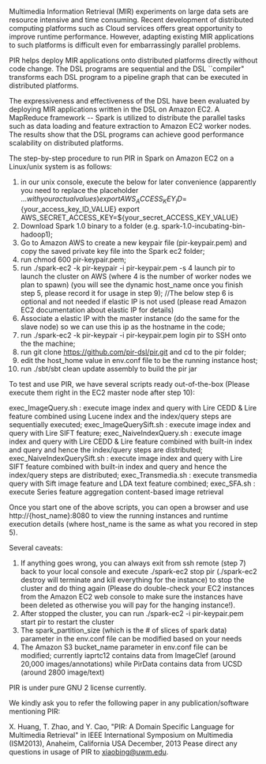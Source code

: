 Multimedia Information Retrieval (MIR) experiments on large data sets are resource intensive and time consuming. Recent development of distributed computing platforms such as Cloud services offers great opportunity to improve runtime performance. However, adapting existing MIR applications to such platforms is difficult even for embarrassingly parallel problems.

PIR helps deploy MIR applications onto distributed platforms directly without code change. The DSL programs are sequential and the DSL ``compiler" transforms each DSL program to a pipeline graph that can be executed in distributed platforms.

The expressiveness and effectiveness of the DSL have been evaluated by deploying MIR applications written in the DSL on Amazon EC2. A MapReduce framework -- Spark is utilized to distribute the parallel tasks such as data loading and feature extraction to Amazon EC2 worker nodes. The results show that the DSL programs can achieve good performance scalability on distributed platforms.

The step-by-step procedure to run PIR in Spark on Amazon EC2 on a Linux/unix system is as follows:

1. in our unix console, execute the below for later convenience (apparently you need to replace the placeholder ${...} with your actual values)
	export AWS_ACCESS_KEY_ID=${your_access_key_ID_VALUE}
	export AWS_SECRET_ACCESS_KEY=${your_secret_ACCESS_KEY_VALUE}
2. Download Spark 1.0 binary to a folder (e.g. spark-1.0-incubating-bin-hadoop1);
3. Go to Amazon AWS to create a new keypair file (pir-keypair.pem) and copy the saved private key file into the Spark ec2 folder;
4. run chmod 600 pir-keypair.pem;
5. run ./spark-ec2 -k pir-keypair -i pir-keypair.pem -s 4 launch pir to launch the cluster on AWS (where 4 is the number of worker nodes we plan to spawn)
(you will see the dynamic host_name once you finish step 5, please record it for usage in step 9);
//The below step 6 is optional and not needed if elastic IP is not used (please read Amazon EC2 documentation about elastic IP for details)
6. Associate a elastic IP with the master instance (do the same for the slave node) so we can use this ip as the hostname in the code;
7. run ./spark-ec2 -k pir-keypair -i pir-keypair.pem login pir to SSH onto the the machine;
8. run git clone https://github.com/pir-dsl/pir.git and cd to the pir folder;
9. edit the host_home value in env.conf file to be the running instance host; 
10. run ./sbt/sbt clean update assembly to build the pir jar

To test and use PIR, we have several scripts ready out-of-the-box (Please execute them right in the EC2 master node after step 10):

exec_ImageQuery.sh 
		: execute image index and query with Lire CEDD & Lire feature combined using Lucene index and the index/query steps are sequentially executed;
exec_ImageQuerySift.sh 
		: execute image index and query with Lire SIFT feature;
exec_NaiveIndexQuery.sh
		: execute image index and query with Lire CEDD & Lire feature combined with built-in index and query and hence the index/query steps are distributed;
exec_NaiveIndexQuerySift.sh
		: execute image index and query with Lire SIFT feature combined with built-in index and query and hence the index/query steps are distributed;
exec_Transmedia.sh
		: execute transmedia query with Sift image feature and LDA text feature combined;
exec_SFA.sh
		: execute Series feature aggregation content-based image retrieval

Once you start one of the above scripts, you can open a browser and use http://{host_name}:8080 to view the running instances and runtime execution details (where host_name is the same as what you recored in step 5). 

Several caveats: 
1. If anything goes wrong, you can always exit from ssh remote (step 7) back to your local console and execute  ./spark-ec2 stop pir (./spark-ec2 destroy will terminate and kill everything for the instance) to stop the cluster and do thing again 
(Please do double-check your EC2 instances from the Amazon EC2 web console to make sure the instances have been deleted as otherwise you will pay for the hanging instance!).
2. After stopped the cluster, you can run ./spark-ec2 -i pir-keypair.pem start pir to restart the cluster
3. The spark_partition_size (which is the # of slices of spark data) parameter in the env.conf file can be modified based on your needs 
4. The Amazon S3 bucket_name parameter in env.conf file can be modified; currently iaprtc12 contains data from ImageClef (around 20,000 images/annotations)  while PirData contains data from UCSD (around 2800 image/text) 
 
PIR is under pure GNU 2 license currently. 

We kindly ask you to refer the following paper in any publication/software mentioning PIR:

X. Huang, T. Zhao, and Y. Cao, "PIR: A Domain Specific Language for Multimedia Retrieval" in
IEEE International Symposium on Multimedia (ISM2013), Anaheim, California USA  December, 2013
Pease direct any questions in usage of PIR to xiaobing@uwm.edu.
